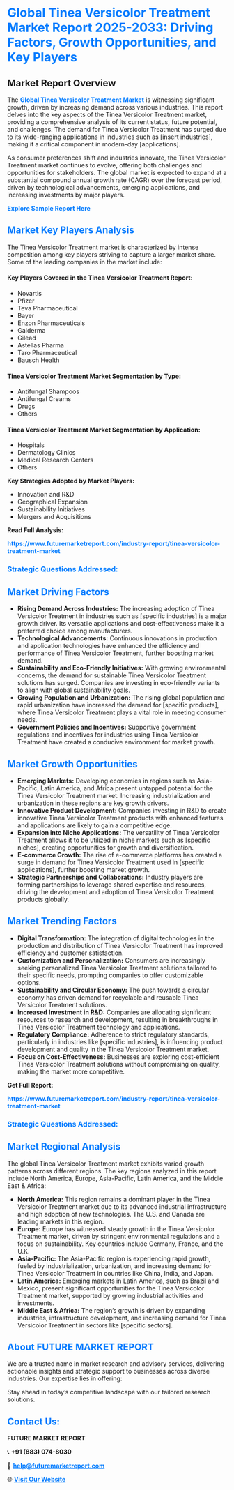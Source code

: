 <h1 style="color: #007BFF;">Global Tinea Versicolor Treatment Market Report 2025-2033: Driving Factors, Growth Opportunities, and Key Players</h1>

<section id="overview">
<h2>Market Report Overview</h2>
<p>The <a href="https://www.futuremarketreport.com/industry-report/tinea-versicolor-treatment-market" style="color: #007BFF; text-decoration: none;"><strong>Global Tinea Versicolor Treatment Market</strong></a> is witnessing significant growth, driven by increasing demand across various industries. This report delves into the key aspects of the Tinea Versicolor Treatment market, providing a comprehensive analysis of its current status, future potential, and challenges. The demand for Tinea Versicolor Treatment has surged due to its wide-ranging applications in industries such as [insert industries], making it a critical component in modern-day [applications].</p>
<p>As consumer preferences shift and industries innovate, the Tinea Versicolor Treatment market continues to evolve, offering both challenges and opportunities for stakeholders. The global market is expected to expand at a substantial compound annual growth rate (CAGR) over the forecast period, driven by technological advancements, emerging applications, and increasing investments by major players.</p>
</section>

<section id="overview">
<p><a href="https://www.futuremarketreport.com/request-sample/reportId=62312" style="color: #007BFF; text-decoration: none;"><strong>Explore Sample Report Here</strong></a></p>
</section>

<section id="key-players">
<h2 style="color: #007BFF;">Market Key Players Analysis</h2>
<p>The Tinea Versicolor Treatment market is characterized by intense competition among key players striving to capture a larger market share. Some of the leading companies in the market include:</p>
<h4>Key Players Covered in the Tinea Versicolor Treatment Report:</h4>
<ul><li>Novartis</li><li>Pfizer</li><li>Teva Pharmaceutical</li><li>Bayer</li><li>Enzon Pharmaceuticals</li><li>Galderma</li><li>Gilead</li><li>Astellas Pharma</li><li>Taro Pharmaceutical</li><li>Bausch Health</li></ul>
<h4>Tinea Versicolor Treatment Market Segmentation by Type:</h4>
<ul><li>Antifungal Shampoos</li><li>Antifungal Creams</li><li>Drugs</li><li>Others</li></ul>

<h4>Tinea Versicolor Treatment Market Segmentation by Application:</h4>
<ul><li>Hospitals</li><li>Dermatology Clinics</li><li>Medical Research Centers</li><li>Others</li></ul>
<p><strong>Key Strategies Adopted by Market Players:</strong></p>
<ul>
<li>Innovation and R&D</li>
<li>Geographical Expansion</li>
<li>Sustainability Initiatives</li>
<li>Mergers and Acquisitions</li>
</ul>
</section>

<section>
<p><strong>Read Full Analysis: </strong></p><a href="https://www.futuremarketreport.com/industry-report/tinea-versicolor-treatment-market" style="color: #007BFF; text-decoration: none;"><strong>https://www.futuremarketreport.com/industry-report/tinea-versicolor-treatment-market</strong></a>
<h3 style="color: #007BFF;">Strategic Questions Addressed:</h3>
</section>

<section id="driving-factors">
<h2 style="color: #007BFF;">Market Driving Factors</h2>
<ul>
<li><strong>Rising Demand Across Industries:</strong> The increasing adoption of Tinea Versicolor Treatment in industries such as [specific industries] is a major growth driver. Its versatile applications and cost-effectiveness make it a preferred choice among manufacturers.</li>
<li><strong>Technological Advancements:</strong> Continuous innovations in production and application technologies have enhanced the efficiency and performance of Tinea Versicolor Treatment, further boosting market demand.</li>
<li><strong>Sustainability and Eco-Friendly Initiatives:</strong> With growing environmental concerns, the demand for sustainable Tinea Versicolor Treatment solutions has surged. Companies are investing in eco-friendly variants to align with global sustainability goals.</li>
<li><strong>Growing Population and Urbanization:</strong> The rising global population and rapid urbanization have increased the demand for [specific products], where Tinea Versicolor Treatment plays a vital role in meeting consumer needs.</li>
<li><strong>Government Policies and Incentives:</strong> Supportive government regulations and incentives for industries using Tinea Versicolor Treatment have created a conducive environment for market growth.</li>
</ul>
</section>

<section id="growth-opportunities">
<h2 style="color: #007BFF;">Market Growth Opportunities</h2>
<ul>
<li><strong>Emerging Markets:</strong> Developing economies in regions such as Asia-Pacific, Latin America, and Africa present untapped potential for the Tinea Versicolor Treatment market. Increasing industrialization and urbanization in these regions are key growth drivers.</li>
<li><strong>Innovative Product Development:</strong> Companies investing in R&D to create innovative Tinea Versicolor Treatment products with enhanced features and applications are likely to gain a competitive edge.</li>
<li><strong>Expansion into Niche Applications:</strong> The versatility of Tinea Versicolor Treatment allows it to be utilized in niche markets such as [specific niches], creating opportunities for growth and diversification.</li>
<li><strong>E-commerce Growth:</strong> The rise of e-commerce platforms has created a surge in demand for Tinea Versicolor Treatment used in [specific applications], further boosting market growth.</li>
<li><strong>Strategic Partnerships and Collaborations:</strong> Industry players are forming partnerships to leverage shared expertise and resources, driving the development and adoption of Tinea Versicolor Treatment products globally.</li>
</ul>
</section>

<section id="trending-factors">
<h2 style="color: #007BFF;">Market Trending Factors</h2>
<ul>
<li><strong>Digital Transformation:</strong> The integration of digital technologies in the production and distribution of Tinea Versicolor Treatment has improved efficiency and customer satisfaction.</li>
<li><strong>Customization and Personalization:</strong> Consumers are increasingly seeking personalized Tinea Versicolor Treatment solutions tailored to their specific needs, prompting companies to offer customizable options.</li>
<li><strong>Sustainability and Circular Economy:</strong> The push towards a circular economy has driven demand for recyclable and reusable Tinea Versicolor Treatment solutions.</li>
<li><strong>Increased Investment in R&D:</strong> Companies are allocating significant resources to research and development, resulting in breakthroughs in Tinea Versicolor Treatment technology and applications.</li>
<li><strong>Regulatory Compliance:</strong> Adherence to strict regulatory standards, particularly in industries like [specific industries], is influencing product development and quality in the Tinea Versicolor Treatment market.</li>
<li><strong>Focus on Cost-Effectiveness:</strong> Businesses are exploring cost-efficient Tinea Versicolor Treatment solutions without compromising on quality, making the market more competitive.</li>
</ul>
</section>

<section>
<p><strong>Get Full Report: </strong></p><a href="https://www.futuremarketreport.com/industry-report/tinea-versicolor-treatment-market" style="color: #007BFF; text-decoration: none;"><strong>https://www.futuremarketreport.com/industry-report/tinea-versicolor-treatment-market</strong></a>
<h3 style="color: #007BFF;">Strategic Questions Addressed:</h3>
</section>


<section id="regional-analysis">
<h2 style="color: #007BFF;">Market Regional Analysis</h2>
<p>The global Tinea Versicolor Treatment market exhibits varied growth patterns across different regions. The key regions analyzed in this report include North America, Europe, Asia-Pacific, Latin America, and the Middle East & Africa:</p>
<ul>
<li><strong>North America:</strong> This region remains a dominant player in the Tinea Versicolor Treatment market due to its advanced industrial infrastructure and high adoption of new technologies. The U.S. and Canada are leading markets in this region.</li>
<li><strong>Europe:</strong> Europe has witnessed steady growth in the Tinea Versicolor Treatment market, driven by stringent environmental regulations and a focus on sustainability. Key countries include Germany, France, and the U.K.</li>
<li><strong>Asia-Pacific:</strong> The Asia-Pacific region is experiencing rapid growth, fueled by industrialization, urbanization, and increasing demand for Tinea Versicolor Treatment in countries like China, India, and Japan.</li>
<li><strong>Latin America:</strong> Emerging markets in Latin America, such as Brazil and Mexico, present significant opportunities for the Tinea Versicolor Treatment market, supported by growing industrial activities and investments.</li>
<li><strong>Middle East & Africa:</strong> The region’s growth is driven by expanding industries, infrastructure development, and increasing demand for Tinea Versicolor Treatment in sectors like [specific sectors].</li>
</ul>
</section>

<footer>
<h2 style="color: #007BFF;">About FUTURE MARKET REPORT</h2>
<p>We are a trusted name in market research and advisory services, delivering actionable insights and strategic support to businesses across diverse industries. Our expertise lies in offering:</p>

<p>Stay ahead in today’s competitive landscape with our tailored research solutions.</p>

<h2 style="color: #007BFF;">Contact Us:</h2>
<p><strong>FUTURE MARKET REPORT</strong></p>
<p>📞 <strong>+91 (883) 074-8030</strong></p>
<p>📧 <strong><a href="mailto:help@futuremarketreport.com" style="color: #007BFF;">help@futuremarketreport.com</a></strong></p>
<p>🌐 <strong><a href="https://www.futuremarketreport.com/" style="color: #007BFF;">Visit Our Website</a></strong></p>
</footer>